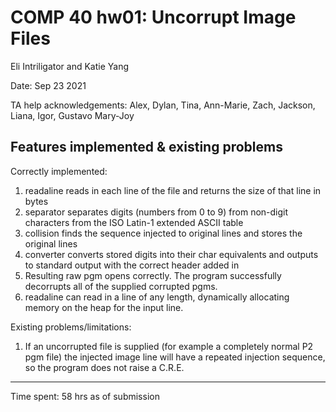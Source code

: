 # COMP 40 hw01: Uncorrupt Image Files
Eli Intriligator and Katie Yang

Date: Sep 23 2021

TA help acknowledgements:
     Alex, Dylan, Tina, Ann-Marie, Zach, Jackson, Liana, Igor, Gustavo
     Mary-Joy

## Features implemented & existing problems

Correctly implemented:

1. readaline reads in each line of the file and returns the size of that
   line in bytes
2. separator separates digits (numbers from 0 to 9) from non-digit
   characters from the ISO Latin-1 extended ASCII table
3. collision finds the sequence injected to original lines and stores the
   original lines
4. converter converts stored digits into their char equivalents and
   outputs to standard output with the correct header added in
5. Resulting raw pgm opens correctly. The program successfully decorrupts
   all of the supplied corrupted pgms.
6. readaline can read in a line of any length, dynamically allocating memory
   on the heap for the input line.

Existing problems/limitations:
1. If an uncorrupted file is supplied (for example a completely normal P2 pgm
   file) the injected image line will have a repeated injection sequence,
   so the program does not raise a C.R.E.

---

Time spent:
58 hrs as of submission
